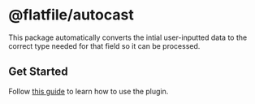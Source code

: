 # @flatfile/autocast

This package automatically converts the intial user-inputted data to the correct type needed for that field so it can be processed.

## Get Started

Follow [this guide](https://flatfile.com/docs/plugins/transform/autocast) to learn how to use the plugin.